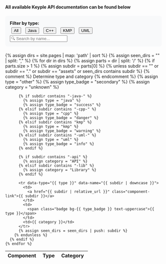 ---
---
#### All available Keyple API documentation can be found below

<link href="https://cdn.jsdelivr.net/npm/bootstrap@5.3.2/dist/css/bootstrap.min.css" rel="stylesheet">
<link rel="stylesheet" href="https://cdn.jsdelivr.net/npm/bootstrap-icons@1.11.3/font/bootstrap-icons.css">

<style>
  .filter-container {
    margin: 20px 0;
    padding: 15px;
    background: #f8f9fa;
    border-radius: 8px;
  }
  .btn-filter {
    margin: 5px;
  }
  .search-box {
    max-width: 400px;
  }
  .table-hover tbody tr {
    cursor: pointer;
  }
  .sortable {
    cursor: pointer;
    user-select: none;
  }
  .sortable:hover {
    background: #e9ecef;
  }
  .sort-icon {
    font-size: 0.8em;
    margin-left: 5px;
  }
  .badge {
    font-size: 0.85em;
  }
  .component-link {
    font-weight: 500;
    color: #0366d6;
    text-decoration: none;
  }
  .component-link:hover {
    text-decoration: underline;
  }
</style>

<div class="filter-container">
  <div class="row g-3 align-items-center">
    <div class="col-auto">
      <label class="form-label mb-0"><strong>Filter by type:</strong></label>
    </div>
    <div class="col-auto">
      <button class="btn btn-sm btn-outline-primary btn-filter" data-filter="all" onclick="filterByType('all')">
        <i class="bi bi-check-all"></i> All
      </button>
      <button class="btn btn-sm btn-outline-success btn-filter" data-filter="java" onclick="filterByType('java')">
        <i class="bi bi-cup-hot"></i> Java
      </button>
      <button class="btn btn-sm btn-outline-danger btn-filter" data-filter="cpp" onclick="filterByType('cpp')">
        <i class="bi bi-code-slash"></i> C++
      </button>
      <button class="btn btn-sm btn-outline-warning btn-filter" data-filter="kmp" onclick="filterByType('kmp')">
        <i class="bi bi-phone"></i> KMP
      </button>
      <button class="btn btn-sm btn-outline-info btn-filter" data-filter="uml" onclick="filterByType('uml')">
        <i class="bi bi-diagram-3"></i> UML
      </button>
    </div>
    <div class="col">
      <input type="text" class="form-control search-box" id="searchBox" placeholder="🔍 Search by name..." onkeyup="filterBySearch()">
    </div>
  </div>
</div>

<table class="table table-hover table-striped" id="repoTable">
  <thead class="table-dark">
    <tr>
      <th class="sortable" onclick="sortTable(0)">Component <span class="sort-icon"><i class="bi bi-arrow-down-up"></i></span></th>
      <th class="sortable" onclick="sortTable(1)">Type <span class="sort-icon"><i class="bi bi-arrow-down-up"></i></span></th>
      <th class="sortable" onclick="sortTable(2)">Category <span class="sort-icon"><i class="bi bi-arrow-down-up"></i></span></th>
    </tr>
  </thead>
  <tbody>
    {% assign dirs = site.pages | map: 'path' | sort %}
    {% assign seen_dirs = "" | split: "," %}
    {% for dir in dirs %}
      {% assign parts = dir | split: '/' %}
      {% if parts.size > 1 %}
        {% assign subdir = parts[0] %}
        {% unless subdir == "" or subdir == "." or subdir == "assets" or seen_dirs contains subdir %}
          {% comment %} Determine type and category {% endcomment %}
          {% assign type = "other" %}
          {% assign type_badge = "secondary" %}
          {% assign category = "unknown" %}

          {% if subdir contains "-java-" %}
            {% assign type = "java" %}
            {% assign type_badge = "success" %}
          {% elsif subdir contains "-cpp-" %}
            {% assign type = "cpp" %}
            {% assign type_badge = "danger" %}
          {% elsif subdir contains "kmp" %}
            {% assign type = "kmp" %}
            {% assign type_badge = "warning" %}
          {% elsif subdir contains "-uml-" %}
            {% assign type = "uml" %}
            {% assign type_badge = "info" %}
          {% endif %}

          {% if subdir contains "-api" %}
            {% assign category = "API" %}
          {% elsif subdir contains "-lib" %}
            {% assign category = "Library" %}
          {% endif %}

          <tr data-type="{{ type }}" data-name="{{ subdir | downcase }}">
            <td>
              <a href="{{ subdir | relative_url }}" class="component-link">{{ subdir }}</a>
            </td>
            <td>
              <span class="badge bg-{{ type_badge }} text-uppercase">{{ type }}</span>
            </td>
            <td>{{ category }}</td>
          </tr>
          {% assign seen_dirs = seen_dirs | push: subdir %}
        {% endunless %}
      {% endif %}
    {% endfor %}
  </tbody>
</table>

<script>
  let currentFilter = 'all';
  let sortDirection = [1, 1, 1]; // 1 for ascending, -1 for descending

  function filterByType(type) {
    currentFilter = type;
    applyFilters();

    // Update button states
    document.querySelectorAll('.btn-filter').forEach(btn => {
      if (btn.getAttribute('data-filter') === type) {
        btn.classList.remove('btn-outline-primary', 'btn-outline-success', 'btn-outline-danger', 'btn-outline-warning', 'btn-outline-info');
        btn.classList.add('btn-primary');
      } else {
        const filterType = btn.getAttribute('data-filter');
        btn.classList.remove('btn-primary');
        if (filterType === 'all') btn.className = 'btn btn-sm btn-outline-primary btn-filter';
        else if (filterType === 'java') btn.className = 'btn btn-sm btn-outline-success btn-filter';
        else if (filterType === 'cpp') btn.className = 'btn btn-sm btn-outline-danger btn-filter';
        else if (filterType === 'kmp') btn.className = 'btn btn-sm btn-outline-warning btn-filter';
        else if (filterType === 'uml') btn.className = 'btn btn-sm btn-outline-info btn-filter';
      }
    });
  }

  function filterBySearch() {
    applyFilters();
  }

  function applyFilters() {
    const searchValue = document.getElementById('searchBox').value.toLowerCase();
    const rows = document.querySelectorAll('#repoTable tbody tr');

    rows.forEach(row => {
      const type = row.getAttribute('data-type');
      const name = row.getAttribute('data-name');

      const matchesType = currentFilter === 'all' || type === currentFilter;
      const matchesSearch = name.includes(searchValue);

      row.style.display = (matchesType && matchesSearch) ? '' : 'none';
    });
  }

  function sortTable(columnIndex) {
    const table = document.getElementById('repoTable');
    const tbody = table.querySelector('tbody');
    const rows = Array.from(tbody.querySelectorAll('tr'));

    sortDirection[columnIndex] *= -1;

    rows.sort((a, b) => {
      const aText = a.cells[columnIndex].textContent.trim().toLowerCase();
      const bText = b.cells[columnIndex].textContent.trim().toLowerCase();

      return sortDirection[columnIndex] * aText.localeCompare(bText);
    });

    rows.forEach(row => tbody.appendChild(row));
    applyFilters(); // Reapply filters after sorting
  }

  // Initialize with 'all' filter active
  document.addEventListener('DOMContentLoaded', function() {
    filterByType('all');
  });
</script>